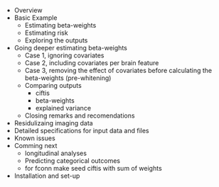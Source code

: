 - Overview
- Basic Example
    - Estimating beta-weights
    - Estimating risk
    - Exploring the outputs
- Going deeper estimating beta-weights 
    - Case 1, ignoring covariates
    - Case 2, including covariates per brain feature
    - Case 3, removing the effect of covariates before calculating the beta-weights (pre-whitening)
    - Comparing outputs
        - ciftis
        - beta-weights
        - explained variance
    - Closing remarks and recomendations
- Residulizaing imaging data
- Detailed specifications for input data and files
- Known issues
- Comming next
    - longitudinal analyses
    - Predicting categorical outcomes
    - for fconn make seed ciftis with sum of weights
- Installation and set-up